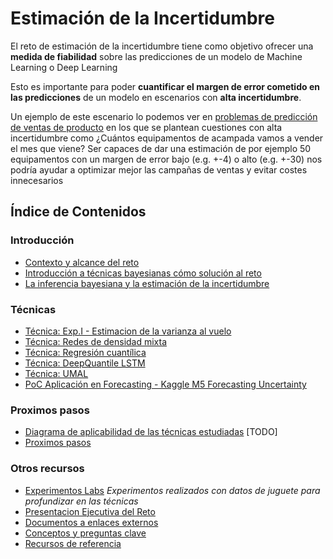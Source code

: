 # Estimación de la Incertidumbre 

El reto de estimación de la incertidumbre tiene como objetivo ofrecer una **medida de fiabilidad** sobre las predicciones de un modelo de Machine Learning o Deep Learning

Esto es importante para poder **cuantificar el margen de error cometido en las predicciones** de un modelo en escenarios con **alta incertidumbre**. 

Un ejemplo de este escenario lo podemos ver en [problemas de predicción de ventas de producto](/poc_forecasting_uncertainty) en los que se plantean cuestiones con alta incertidumbre como ¿Cuántos equipamentos de acampada vamos a vender el mes que viene? Ser capaces de dar una estimación de por ejemplo 50 equipamentos con un margen de error bajo (e.g. +-4) o alto (e.g. +-30) nos podría ayudar a optimizar mejor las campañas de ventas y evitar costes innecesarios

## Índice de Contenidos 

### Introducción
-   [Contexto y alcance del reto](/docs/contexto_industria/README.md)
-   [Introducción a técnicas bayesianas cómo solución al reto](/docs/tecnicas_bayesianas/README.md)
-   [La inferencia bayesiana y la estimación de la incertidumbre](/docs/problematica_bayesiana_y_estimacion_incertidumbre.md) 

### Técnicas
-   [Técnica: Exp.I - Estimacion de la varianza al vuelo](/docs/experimentos_labs/experimentos_q1/README.md)
-   [Técnica: Redes de densidad mixta](/docs/mixture_density_networks.md)
-   [Técnica: Regresión cuantílica](/poc_forecasting_uncertainty/techniques/quantile_regression/) 
-   [Técnica: DeepQuantile LSTM](/poc_forecasting_uncertainty/techniques/deepquantile_lstm/)
-   [Técnica: UMAL](/docs/umal/)
-   [PoC Aplicación en Forecasting - Kaggle M5 Forecasting Uncertainty](/docs/forecasting_uncertainty/README.md) 

### Proximos pasos
-   [Diagrama de aplicabilidad de las técnicas estudiadas](/docs/problematica_incertidumbre/README.md) [TODO]
-   [Proximos pasos](#prox_pasos)

### Otros recursos

- [Experimentos Labs](/labs_experiments) *Experimentos realizados con datos de juguete para profundizar en las técnicas*
- [Presentacion Ejecutiva del Reto](https://docs.google.com/presentation/d/1mRkL54FNAwC0YNSKmbeWWg-IJNR2ch6oCLktIXDMjfc) 
- [Documentos a enlaces externos](/docs/doc_externos.md)
- [Conceptos y preguntas clave](/core_questions/README.md)
- [Recursos de referencia](/docs/recursos_referencia.md)



